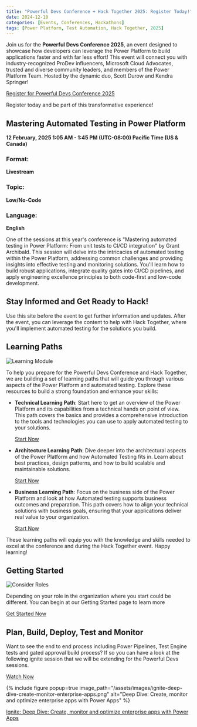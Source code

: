 ```yaml
---
title: "Powerful Devs Conference + Hack Together 2025: Register Today!"
date: 2024-12-10
categories: [Events, Conferences, Hackathons]
tags: [Power Platform, Test Automation, Hack Together, 2025]
---
```


Join us for the **Powerful Devs Conference 2025**, an event designed to showcase how developers can leverage the Power Platform to build applications faster and with far less effort! This event will connect you with industry-recognized ProDev influencers, Microsoft Cloud Advocates, trusted and diverse community leaders, and members of the Power Platform Team. Hosted by the dynamic duo, Scott Durow and Kendra Springer!

<a href="https://developer.microsoft.com/en-us/reactor/events/24442/" class="btn btn--primary">Register for Powerful Devs Conference 2025</a>

Register today and be part of this transformative experience!

## Mastering Automated Testing in Power Platform

**12 February, 2025  1:05 AM - 1:45 PM (UTC-08:00) Pacific Time (US & Canada)**

### Format:
**Livestream**

### Topic:
**Low/No-Code**

### Language:
**English**

One of the sessions at this year's conference is "Mastering automated testing in Power Platform: From unit tests to CI/CD integration" by Grant Archibald. This session will delve into the intricacies of automated testing within the Power Platform, addressing common challenges and providing insights into effective testing and monitoring solutions. You'll learn how to build robust applications, integrate quality gates into CI/CD pipelines, and apply engineering excellence principles to both code-first and low-code development.

## Stay Informed and Get Ready to Hack!

Use this site before the event to get further information and updates. After the event, you can leverage the content to help with Hack Together, where you'll implement automated testing for the solutions you build.

## Learning Paths

![Learning Module](/powerfuldev-testing/learning/media/learning-module.png)
                             
To help you prepare for the Powerful Devs Conference and Hack Together, we are building a set of learning paths that will guide you through various aspects of the Power Platform and automated testing. Explore these resources to build a strong foundation and enhance your skills:

- **Technical Learning Path**: Start here to get an overview of the Power Platform and its capabilities from a technical hands on point of view. This path covers the basics and provides a comprehensive introduction to the tools and technologies you can use to apply automated testing to your solutions.

  <a href="/powerfuldev-testing/learning" class="btn btn--primary">Start Now</a>

- **Architecture Learning Path**: Dive deeper into the architectural aspects of the Power Platform and how Automated Testing fits in. Learn about best practices, design patterns, and how to build scalable and maintainable solutions.

  <a href="/powerfuldev-testing/learning/architecture" class="btn btn--primary">Start Now</a>

- **Business Learning Path**: Focus on the business side of the Power Platform and look at how Automated testing supports business outcomes and preparation. This path covers how to align your technical solutions with business goals, ensuring that your applications deliver real value to your organization.

  <a href="/powerfuldev-testing/learning/business-path" class="btn btn--primary">Start Now</a>

These learning paths will equip you with the knowledge and skills needed to excel at the conference and during the Hack Together event. Happy learning!

## Getting Started

![Consider Roles](/powerfuldev-testing/assets/images/consider-roles.png)

Depending on your role in the organization where you start could be different. You can begin at our Getting Started page to learn more

<a href="/powerfuldev-testing/context/getting-started" class="btn btn--primary">Get Started Now</a>

## Plan, Build, Deploy, Test and Monitor

Want to see the end to end process including Power Pipelines, Test Engine tests and gated approval build process? If so you can have a look at the following ignite session that we will be extending for the Powerful Devs sessions. 

<a href="https://ignite.microsoft.com/en-US/sessions/BRK174" class="btn btn--primary">Watch Now</a>

{% include figure popup=true image_path="/assets/images/ignite-deep-dive-create-monitor-enterprise-apps.png" alt="Deep Dive: Create, monitor and optimize enterprise apps with Power Apps" %}

<a href="/powerfuldev-testing/announcements/2024/11/28/ignite-deep-drive-enterprise-apps/">Ignite: Deep Dive: Create, monitor and optimize enterprise apps with Power Apps</a>
